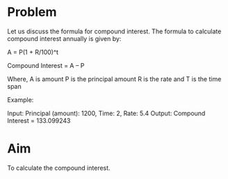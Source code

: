 # Problem

Let us discuss the formula for compound interest. The formula to calculate compound interest annually is given by: 

A = P(1 + R/100)^t 

Compound Interest = A – P 

Where, 
A is amount 
P is the principal amount 
R is the rate and 
T is the time span

Example: 

Input: Principal (amount): 1200, Time: 2, Rate: 5.4
Output: Compound Interest = 133.099243

# Aim

To calculate the compound interest.